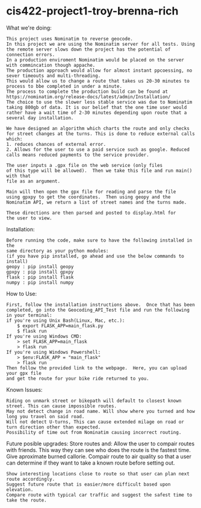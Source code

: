 # cis422-project1-troy-brenna-rich

What we're doing:

    This project uses Nominatim to reverse geocode.
    In this project we are using the Nominatim server for all tests. Using the remote server slows down the project has the potential of connection errors.
    In a production enviroment Nominatim would be placed on the server with commincation though appache.
    The production approach would allow for almost instant ppcoessing, no sever timeouts and multi-threading.
    This would allow us to change a route that takes us 20-30 minutes to process to bbe completed in under a minute.
    The process to complete the production build can be found at https://nominatim.org/release-docs/latest/admin/Installation/
    The choice to use the slower less stable service was due to Nominatim taking 800gb of data. It is our belief that the one time user would rather have a wait time of 2-30 minutes depending upon route that a several day installation.
    
    We have designed an algorithm which charts the route and only checks for street changes at the turns. This is done to reduce external calls which:
    1. reduces chances of external error.
    2. Allows for the user to use a paid service such as google. Reduced calls means reduced payments to the service provider.
    
    The user inputs a .gpx file on the web service (only files
    of this type will be allowed).  Then we take this file and run main() with that
    file as an argument.
    
    Main will then open the gpx file for reading and parse the file
    using gpxpy to get the coordinates.  Then using geopy and the
    Nominatim API, we return a list of street names and the turns made.

    These directions are then parsed and posted to display.html for
    the user to view.

Installation: 

    Before running the code, make sure to have the following installed in the
    same directory as your python modules:
    (if you have pip installed, go ahead and use the below commands to install)
    geopy : pip install geopy
    gpxpy : pip install gpxpy
    flask : pip install flask
    numpy : pip install numpy


How to Use:

    First, follow the installation instructions above.  Once that has been
    completed, go into the Geocoding_API_Test file and run the following in your terminal:
    if you're using Unix Bash(Linux, Mac, etc.):
        $ export FLASK_APP=main_flask.py
        $ flask run
    If you're using Windows CMD:
        > set FLASK_APP=main_flask
        > flask run
    If you're using Windows Powershell:
        > $env:FLASK_APP = "main_flask"
        > flask run
    Then follow the provided link to the webpage.  Here, you can upload your gpx file
    and get the route for your bike ride returned to you.

Known Issues:

    Riding on unmark street or bikepath will default to closest known street. This can cause impossible routes.
    May not detect change in road name. Will show where you turned and how long you travel on said road.
    Will not detect U-turns, This can cause extended milage on road or turn direction other than expected.
    Possibility of time out from Nominatim causing incorrect routing.

Future posible upgrades:
    Store routes and:
    Allow the user to compair routes with friends. This way they can see who does the route is the fastest time.
    Give aproximate burned callorie.
    Compair route to air quality so that a user can determine if they want to take a known route before setting out.
    
    Show interesting locations close to route so that user can plan next route accordingly.
    Suggest future route that is easier/more difficult based upon elevation.
    Compare route with typical car traffic and suggest the safest time to take the route. 
